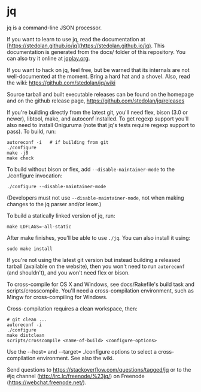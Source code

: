 jq
==

jq is a command-line JSON processor.

If you want to learn to use jq, read the documentation at
[https://stedolan.github.io/jq](https://stedolan.github.io/jq).  This
documentation is generated from the docs/ folder of this repository.
You can also try it online at [jqplay.org](https://jqplay.org).

If you want to hack on jq, feel free, but be warned that its internals
are not well-documented at the moment. Bring a hard hat and a
shovel.  Also, read the wiki: https://github.com/stedolan/jq/wiki

Source tarball and built executable releases can be found on the
homepage and on the github release page, https://github.com/stedolan/jq/releases

If you're building directly from the latest git, you'll need flex,
bison (3.0 or newer), libtool, make, and autoconf installed.  To get
regexp support you'll also need to install Oniguruma (note that jq's
tests require regexp support to pass).  To build, run:

    autoreconf -i   # if building from git
    ./configure
    make -j8
    make check

To build without bison or flex, add `--disable-maintainer-mode` to the
./configure invocation:

    ./configure --disable-maintainer-mode

(Developers must not use `--disable-maintainer-mode`, not when making
changes to the jq parser and/or lexer.)

To build a statically linked version of jq, run:

    make LDFLAGS=-all-static

After make finishes, you'll be able to use `./jq`.  You can also
install it using:

    sudo make install

If you're not using the latest git version but instead building a
released tarball (available on the website), then you won't need to
run `autoreconf` (and shouldn't), and you won't need flex or bison.

To cross-compile for OS X and Windows, see docs/Rakefile's build task
and scripts/crosscompile.  You'll need a cross-compilation environment,
such as Mingw for cross-compiling for Windows.

Cross-compilation requires a clean workspace, then:

    # git clean ...
    autoreconf -i
    ./configure
    make distclean
    scripts/crosscompile <name-of-build> <configure-options>

Use the --host= and --target= ./configure options to select a
cross-compilation environment.  See also the wiki.

Send questions to https://stackoverflow.com/questions/tagged/jq or to the #jq channel (http://irc.lc/freenode/%23jq/) on Freenode (https://webchat.freenode.net/).
